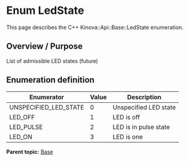 # Enum LedState

This page describes the C++ Kinova::Api::Base::LedState enumeration.

## Overview / Purpose

List of admissible LED states \(future\)

## Enumeration definition

|Enumerator|Value|Description|
|----------|-----|-----------|
|UNSPECIFIED\_LED\_STATE|0|Unspecified LED state|
|LED\_OFF|1|LED is off|
|LED\_PULSE|2|LED is in pulse state|
|LED\_ON|3|LED is one|

**Parent topic:** [Base](../references/summary_Base.md)

